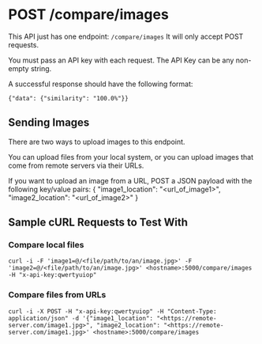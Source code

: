 
# POST /compare/images
This API just has one endpoint: `/compare/images`
It will only accept POST requests.

You must pass an API key with each request.  The API Key can be any non-empty string.

A successful response should have the following format:
```
{"data": {"similarity": "100.0%"}}
```

## Sending Images
There are two ways to upload images to this endpoint.  

You can upload files from your local system, or you can upload images that come from remote servers via their URLs.

If you want to upload an image from a URL, POST a JSON payload with the following key/value pairs: 
{
    "image1_location": "<url_of_image1>",
    "image2_location": "<url_of_image2>"
}


## Sample cURL Requests to Test With

### Compare local files
```
curl -i -F 'image1=@/<file/path/to/an/image.jpg>' -F 'image2=@/<file/path/to/an/image.jpg>' <hostname>:5000/compare/images -H "x-api-key:qwertyuiop"
```

### Compare files from URLs
```
curl -i -X POST -H "x-api-key:qwertyuiop" -H "Content-Type: application/json" -d '{"image1_location": "<https://remote-server.com/image1.jpg>", "image2_location": "<https://remote-server.com/image1.jpg>' <hostname>:5000/compare/images
```